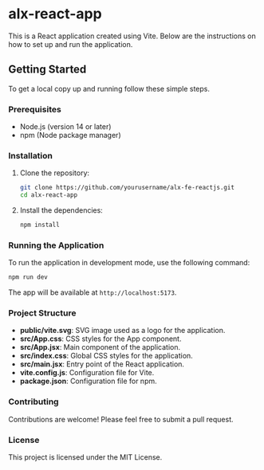# alx-react-app

This is a React application created using Vite. Below are the instructions on how to set up and run the application.

## Getting Started

To get a local copy up and running follow these simple steps.

### Prerequisites

- Node.js (version 14 or later)
- npm (Node package manager)

### Installation

1. Clone the repository:
   ```bash
   git clone https://github.com/yourusername/alx-fe-reactjs.git
   cd alx-react-app
   ```

2. Install the dependencies:
   ```bash
   npm install
   ```

### Running the Application

To run the application in development mode, use the following command:

```bash
npm run dev
```

The app will be available at `http://localhost:5173`.

### Project Structure

- **public/vite.svg**: SVG image used as a logo for the application.
- **src/App.css**: CSS styles for the App component.
- **src/App.jsx**: Main component of the application.
- **src/index.css**: Global CSS styles for the application.
- **src/main.jsx**: Entry point of the React application.
- **vite.config.js**: Configuration file for Vite.
- **package.json**: Configuration file for npm.

### Contributing

Contributions are welcome! Please feel free to submit a pull request.

### License

This project is licensed under the MIT License.
